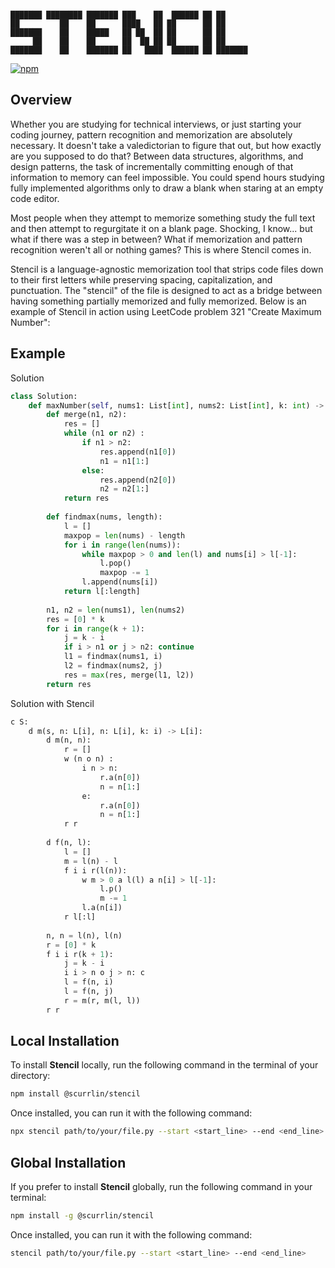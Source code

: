 ```

███████ ████████ ███████ ███    ██  ██████ ██ ██      
██         ██    ██      ████   ██ ██      ██ ██      
███████    ██    █████   ██ ██  ██ ██      ██ ██      
     ██    ██    ██      ██  ██ ██ ██      ██ ██      
███████    ██    ███████ ██   ████  ██████ ██ ███████ 

```

[![npm](https://img.shields.io/npm/dt/%40scurrlin%2Fstencil?style=flat&color=blue)](https://www.npmjs.com/package/@scurrlin/stencil)

## Overview

Whether you are studying for technical interviews, or just starting your coding journey, pattern recognition and memorization are absolutely necessary. It doesn't take a valedictorian to figure that out, but how exactly are you supposed to do that? Between data structures, algorithms, and design patterns, the task of incrementally committing enough of that information to memory can feel impossible. You could spend hours studying fully implemented algorithms only to draw a blank when staring at an empty code editor.

Most people when they attempt to memorize something study the full text and then attempt to regurgitate it on a blank page. Shocking, I know... but what if there was a step in between? What if memorization and pattern recognition weren't all or nothing games? This is where Stencil comes in.

Stencil is a language-agnostic memorization tool that strips code files down to their first letters while preserving spacing, capitalization, and punctuation. The "stencil" of the file is designed to act as a bridge between having something partially memorized and fully memorized. Below is an example of Stencil in action using LeetCode problem 321 "Create Maximum Number":

## Example

Solution

```python
class Solution:
    def maxNumber(self, nums1: List[int], nums2: List[int], k: int) -> List[int]:        
        def merge(n1, n2):
            res = []
            while (n1 or n2) :
                if n1 > n2:
                    res.append(n1[0])
                    n1 = n1[1:]
                else:
                    res.append(n2[0])
                    n2 = n2[1:]
            return res
        
        def findmax(nums, length):
            l = []
            maxpop = len(nums) - length
            for i in range(len(nums)):
                while maxpop > 0 and len(l) and nums[i] > l[-1]:
                    l.pop()
                    maxpop -= 1
                l.append(nums[i])
            return l[:length]
        
        n1, n2 = len(nums1), len(nums2)
        res = [0] * k
        for i in range(k + 1):
            j = k - i
            if i > n1 or j > n2: continue
            l1 = findmax(nums1, i)
            l2 = findmax(nums2, j)
            res = max(res, merge(l1, l2))
        return res
```

Solution with Stencil

```python
c S:
    d m(s, n: L[i], n: L[i], k: i) -> L[i]:        
        d m(n, n):
            r = []
            w (n o n) :
                i n > n:
                    r.a(n[0])
                    n = n[1:]
                e:
                    r.a(n[0])
                    n = n[1:]
            r r
        
        d f(n, l):
            l = []
            m = l(n) - l
            f i i r(l(n)):
                w m > 0 a l(l) a n[i] > l[-1]:
                    l.p()
                    m -= 1
                l.a(n[i])
            r l[:l]
        
        n, n = l(n), l(n)
        r = [0] * k
        f i i r(k + 1):
            j = k - i
            i i > n o j > n: c
            l = f(n, i)
            l = f(n, j)
            r = m(r, m(l, l))
        r r
```

## Local Installation

To install **Stencil** locally, run the following command in the terminal of your directory:

```bash
npm install @scurrlin/stencil
```

Once installed, you can run it with the following command:

```bash
npx stencil path/to/your/file.py --start <start_line> --end <end_line>
```

## Global Installation

If you prefer to install **Stencil** globally, run the following command in your terminal:

```bash
npm install -g @scurrlin/stencil
```

Once installed, you can run it with the following command:

```bash
stencil path/to/your/file.py --start <start_line> --end <end_line>
```